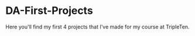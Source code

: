 # DA-First-Projects
Here you'll find my first 4 projects that I've made for my course at TripleTen.
